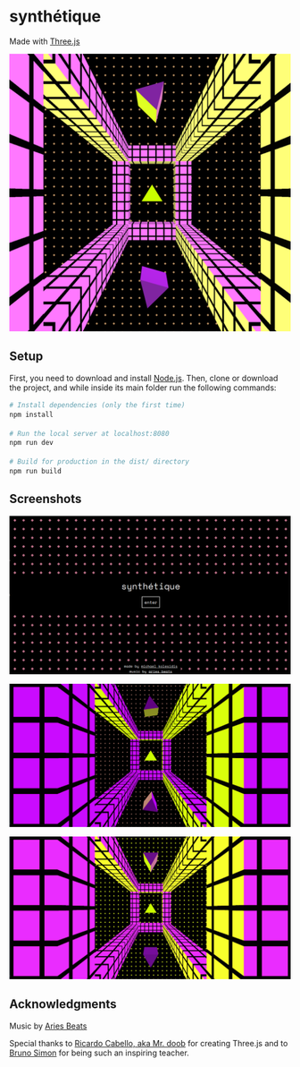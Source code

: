 # synthétique
Made with [Three.js](https://threejs.org/)

![screenshot](/screenshots/screenshot-main.png)


## Setup

First, you need to download and install [Node.js](https://nodejs.org/en/download/). Then, clone or download the project, and while inside its main folder run the following commands:

```bash
# Install dependencies (only the first time)
npm install

# Run the local server at localhost:8080
npm run dev

# Build for production in the dist/ directory
npm run build
```


## Screenshots
![screenshot](/screenshots/screenshot-menu.png)

![screenshot](/screenshots/screenshot-01.png)

![screenshot](/screenshots/screenshot-02.png)



## Acknowledgments
Music by [Aries Beats](https://free-songs.de/synthwave-piano/)

Special thanks to [Ricardo Cabello, aka Mr. doob](https://mrdoob.com/) for creating Three.js and to [Bruno Simon](https://bruno-simon.com/) for being such an inspiring teacher.
